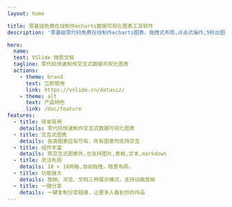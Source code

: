 ```yaml
---
layout: home

title: 零基础免费在线制作echarts数据可视化图表工具软件
description: '零基础零代码免费在线制作echarts图表。拖拽式布局,点击式操作,5秒出图,一键分享。支持柱图,线图,饼图,地图,雷达图,桑基图,漏斗图,词云图,时间轴图,双轴图,人口金字塔图等。'

hero:
  name:
  text: VSlide 微思文稿
  tagline: 零代码快速制作交互式数据可视化图表
  actions:
    - theme: brand
      text: 立即使用
      link: https://vslide.cn/dataviz/
    - theme: alt
      text: 产品特色
      link: /doc/feature
features:
  - title: 简单易用
    details: 零代码快速制作交互式数据可视化图表
  - title: 交互式图表
    details: 各类图表应有尽有，所有图表均支持交互
  - title: 组件丰富
    details: 除交互式图表外,也支持图片,表格,文本,markdown
  - title: 灵活布局
    details: 18 × 18网格,自由拖拽，随意布局。
  - title: 功能强大
    details: 放映、浏览、文档三种展示模式，支持动画放映
  - title: 一键分享
    details: 一键复制分享链接，让更多人看到你的作品
---
```


